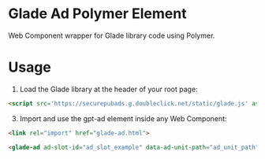 # Glade Ad Polymer Element
Web Component wrapper for Glade library code using Polymer.

# Usage

1. Load the Glade library at the header of your root page:

```html
<script src='https://securepubads.g.doubleclick.net/static/glade.js' async></script>
```

3. Import and use the gpt-ad element inside any Web Component:

```html
<link rel="import" href="glade-ad.html">
```
```html
<glade-ad ad-slot-id="ad_slot_example" data-ad-unit-path="ad_unit_path" width='XXX' height='YYY'></glade-ad>
```